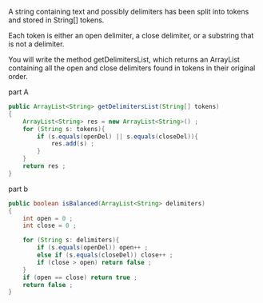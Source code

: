 A string containing text and possibly delimiters has been split into tokens and stored in String[] tokens. 

Each token is either an open delimiter, a close delimiter, or a substring that is not a delimiter. 

You will write the method getDelimitersList, which returns an ArrayList containing all the open and close delimiters found in tokens in their original order.


part A 

```java
public ArrayList<String> getDelimitersList(String[] tokens)
{
    ArrayList<String> res = new ArrayList<String>() ; 
    for (String s: tokens){
        if (s.equals(openDel) || s.equals(closeDel)){
            res.add(s) ; 
        }
    }
    return res ; 
}
```


part b 


```java
public boolean isBalanced(ArrayList<String> delimiters)
{
    int open = 0 ; 
    int close = 0 ; 

    for (String s: delimiters){
        if (s.equals(openDel)) open++ ; 
        else if (s.equals(closeDel)) close++ ; 
        if (close > open) return false ; 
    }
    if (open == close) return true ; 
    return false ; 
}

```

